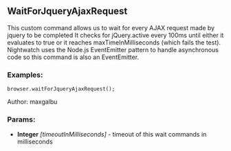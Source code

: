 

<!-- Start es6/commands/waitForJqueryAjaxRequest.js -->

## WaitForJqueryAjaxRequest 

This custom command allows us to wait for every AJAX request made by jquery to be completed
It checks for jQuery.active every 100ms until either it evaluates to true or it reaches
maxTimeInMilliseconds (which fails the test).
Nightwatch uses the Node.js EventEmitter pattern to handle asynchronous code so this command is also an EventEmitter.
### Examples:

    browser.waitForJqueryAjaxRequest();

Author: maxgalbu

### Params:

* **Integer** *[timeoutInMilliseconds]* - timeout of this wait commands in milliseconds

<!-- End es6/commands/waitForJqueryAjaxRequest.js -->

